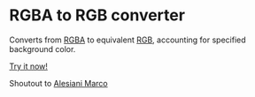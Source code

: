 # RGBA to RGB converter
Converts from [RGBA](https://en.wikipedia.org/wiki/RGBA_color_space) to equivalent [RGB](https://en.wikipedia.org/wiki/RGB_color_model), accounting for specified background color.

[Try it now!](https://thatbram.github.io/rgba-to-rgb/)

Shoutout to [Alesiani Marco](https://github.com/marcodiiga/)

